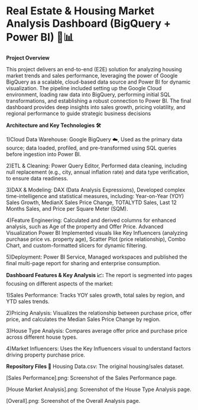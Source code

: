 # Real Estate & Housing Market Analysis Dashboard (BigQuery + Power BI) 🏡📊
**Project Overview**

This project delivers an end-to-end (E2E) solution for analyzing housing market trends and sales performance, leveraging the power of Google BigQuery as a scalable, cloud-based data source and Power BI for dynamic visualization.
The pipeline included setting up the Google Cloud environment, loading raw data into BigQuery, performing initial SQL transformations, and establishing a robust connection to Power BI. The final dashboard provides deep insights into sales growth, pricing volatility, and regional performance to guide strategic business decisions

**Architecture and Key Technologies 🛠️**

1)Cloud Data Warehouse:	Google BigQuery ☁️,	Used as the primary data source; data loaded, profiled, and pre-transformed using SQL queries before ingestion into Power BI.

2)ETL & Cleaning:	Power Query Editor,	Performed data cleaning, including null replacement (e.g., city, annual inflation rate) and data type verification, to ensure data readiness.

3)DAX & Modeling:	DAX (Data Analysis Expressions),	Developed complex time-intelligence and statistical measures, including: Year-on-Year (YOY) Sales Growth, MedianX Sales Price Change, TOTALYTD Sales, Last 12 Months Sales, and Price per Square Meter (SQM).

4)Feature Engineering:	Calculated and derived columns for enhanced analysis, such as Age of the property and Offer Price.
Advanced Visualization	Power BI	Implemented visuals like Key Influencers (analyzing purchase price vs. property age), Scatter Plot (price relationship), Combo Chart, and custom-formatted slicers for dynamic filtering.

5)Deployment:	Power BI Service,	Managed workspaces and published the final multi-page report for sharing and enterprise consumption.

**Dashboard Features & Key Analysis 📈:**
The report is segmented into pages focusing on different aspects of the market:

1)Sales Performance: Tracks YOY sales growth, total sales by region, and YTD sales trends.

2)Pricing Analysis: Visualizes the relationship between purchase price, offer price, and calculates the Median Sales Price Change by region.

3)House Type Analysis: Compares average offer price and purchase price across different house types.

4)Market Influencers: Uses the Key Influencers visual to understand factors driving property purchase price.

**Repository Files 📁**
Housing Data.csv: The original housing/sales dataset.

[Sales Performance].png: Screenshot of the Sales Performance page.

[House Market Analysis].png: Screenshot of the House Type Analysis page.

[Overall].png: Screenshot of the Overall Analysis page.
